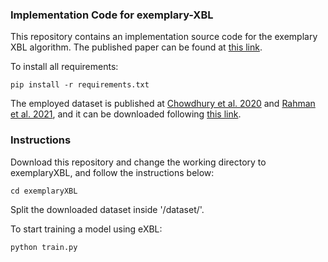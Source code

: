 ### Implementation Code for exemplary-XBL

This repository contains an implementation source code for the exemplary XBL algorithm. The published paper can be found at [this link](https://link.springer.com/chapter/10.1007/978-3-031-45275-8_26).

To install all requirements: 
```
pip install -r requirements.txt 
```

The employed dataset is published at [Chowdhury et al. 2020](https://ieeexplore.ieee.org/abstract/document/9144185) and [Rahman et al. 2021](https://www.sciencedirect.com/science/article/pii/S001048252100113X?casa_token=vIPeN_Uto3YAAAAA:udtMoz0sXFkvKWoQP8AddkbgOj6FXWxWjxHubEWUKJttXUkCEsqyG3YwBjVleyV8zCrTu90), and it can be downloaded following [this link](https://www.kaggle.com/datasets/tawsifurrahman/covid19-radiography-database).


### Instructions

Download this repository and change the working directory to exemplaryXBL, and follow the instructions below:
```
cd exemplaryXBL
```

Split the downloaded dataset inside '/dataset/'.

To start training a model using eXBL:
```
python train.py
```
